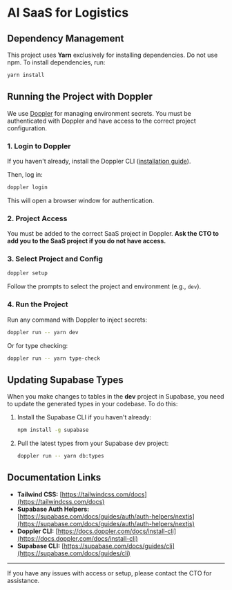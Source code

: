 # AI SaaS for Logistics

## Dependency Management

This project uses **Yarn** exclusively for installing dependencies. Do not use npm. To install dependencies, run:

```sh
yarn install
```

## Running the Project with Doppler

We use [Doppler](https://www.doppler.com/) for managing environment secrets. You must be authenticated with Doppler and have access to the correct project configuration.

### 1. Login to Doppler

If you haven't already, install the Doppler CLI ([installation guide](https://docs.doppler.com/docs/install-cli)).

Then, log in:

```sh
doppler login
```

This will open a browser window for authentication.

### 2. Project Access

You must be added to the correct SaaS project in Doppler. **Ask the CTO to add you to the SaaS project if you do not have access.**

### 3. Select Project and Config

```sh
doppler setup
```

Follow the prompts to select the project and environment (e.g., `dev`).

### 4. Run the Project

Run any command with Doppler to inject secrets:

```sh
doppler run -- yarn dev
```

Or for type checking:

```sh
doppler run -- yarn type-check
```

## Updating Supabase Types

When you make changes to tables in the **dev** project in Supabase, you need to update the generated types in your codebase. To do this:

1. Install the Supabase CLI if you haven't already:
   ```sh
   npm install -g supabase
   ```
2. Pull the latest types from your Supabase dev project:
   ```sh
   doppler run -- yarn db:types
   ```

## Documentation Links

- **Tailwind CSS:** [https://tailwindcss.com/docs](https://tailwindcss.com/docs)
- **Supabase Auth Helpers:** [https://supabase.com/docs/guides/auth/auth-helpers/nextjs](https://supabase.com/docs/guides/auth/auth-helpers/nextjs)
- **Doppler CLI:** [https://docs.doppler.com/docs/install-cli](https://docs.doppler.com/docs/install-cli)
- **Supabase CLI:** [https://supabase.com/docs/guides/cli](https://supabase.com/docs/guides/cli)

---

If you have any issues with access or setup, please contact the CTO for assistance.
